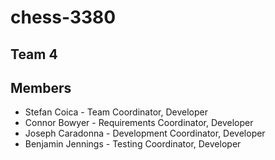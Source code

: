 # chess-3380

## Team 4

## Members

- Stefan Coica - Team Coordinator, Developer
- Connor Bowyer - Requirements Coordinator, Developer
- Joseph Caradonna - Development Coordinator, Developer
- Benjamin Jennings - Testing Coordinator, Developer
